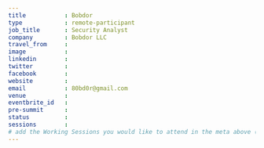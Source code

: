 ```yaml
---
title           : Bobdor
type            : remote-participant
job_title       : Security Analyst 
company         : Bobdor LLC
travel_from     :
image           :
linkedin        :
twitter         :
facebook        :
website         :
email           : 80bd0r@gmail.com
venue           : 
eventbrite_id   :
pre-summit      :
status          : 
sessions        :
# add the Working Sessions you would like to attend in the meta above (use the session's title) e.g. sessions (one per line): -Security Playbooks Diagrams -Hackathon Daily Sessions
---
```


<!-- put more details about participant here -->

